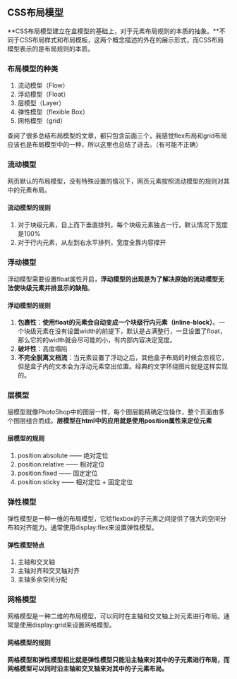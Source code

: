 ## CSS布局模型
**CSS布局模型建立在盒模型的基础上，对于元素布局规则的本质的抽象。**不同于CSS布局样式和布局模板，这两个概念描述的外在的展示形式，而CSS布局模型表示的是布局规则的本质。

### 布局模型的种类
1. 流动模型（Flow）
2. 浮动模型（Float）
3. 层模型（Layer）
4. 弹性模型（flexible Box）
5. 网格模型（grid）

查阅了很多总结布局模型的文章，都只包含前面三个，我感觉flex布局和grid布局应该也是布局模型中的一种，所以这里也总结了进去。（有可能不正确）

### 流动模型
网页默认的布局模型，没有特殊设置的情况下，网页元素按照流动模型的规则对其中的元素布局。

#### 流动模型的规则
1. 对于块级元素，自上而下垂直排列，每个块级元素独占一行，默认情况下宽度是100%
2. 对于行内元素，从左到右水平排列，宽度全靠内容撑开

### 浮动模型
浮动模型需要设置float属性开启，**浮动模型的出现是为了解决原始的流动模型无法使块级元素并排显示的缺陷**。

#### 浮动模型的规则
1. **包裹性**：**使用float的元素会自动变成一个块级行内元素（inline-block）**。一个块级元素在没有设置width的前提下，默认是占满整行，一旦设置了float，那么它的的width就会尽可能的小，有内部内容决定宽度。
2. **破坏性**：高度塌陷
3. **不完全脱离文档流**：当元素设置了浮动之后，其他盒子布局的时候会忽视它，但是盒子内的文本会为浮动元素空出位置。经典的文字环绕图片就是这样实现的。

### 层模型
层模型就像PhotoShop中的图层一样，每个图层能精确定位操作，整个页面由多个图层组合而成。**层模型在html中的应用就是使用position属性来定位元素**

#### 层模型的规则
1. position:absolute —— 绝对定位
2. position:relative —— 相对定位
3. position:fixed —— 固定定位
4. position:sticky —— 相对定位 + 固定定位

### 弹性模型
弹性模型是一种一维的布局模型，它给flexbox的子元素之间提供了强大的空间分布和对齐能力。通常使用display:flex来设置弹性模型。

#### 弹性模型特点
1. 主轴和交叉轴
2. 主轴对齐和交叉轴对齐
3. 主轴多余空间分配


### 网格模型
网格模型是一种二维的布局模型，可以同时在主轴和交叉轴上对元素进行布局。通常是使用display:grid来设置网格模型。

#### 网格模型的规则
**网格模型和弹性模型相比就是弹性模型只能沿主轴来对其中的子元素进行布局，而网格模型可以同时沿主轴和交叉轴来对其中的子元素布局。**















